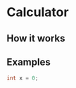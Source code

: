 # Calculator

[//]: # (A simple calculator to start learning C++.)

## How it works

[//]: # (**Grassetto**)

[//]: # (_Corsivo_)

[//]: # (Lista)

[//]: # (- sjndcjbn)

[//]: # (- jdbcjks)

## Examples

```c++
int x = 0;
```